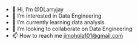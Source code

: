 - 👋 Hi, I’m @DLarryjay
- 👀 I’m interested in Data Engineering
- 🌱 I’m currently learning data analysis
- 💞️ I’m looking to collaborate on Data Engineering
- 📫 How to reach me jimohola101@gmail.com

<!---
DLarryjay/DLarryjay is a ✨ special ✨ repository because its `README.md` (this file) appears on your GitHub profile.
You can click the Preview link to take a look at your changes.
--->

